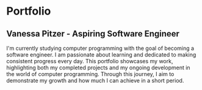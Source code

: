 # Portfolio
## Vanessa Pitzer - Aspiring Software Engineer
I'm currently studying computer programming with the goal of becoming a software engineer. I am passionate about learning and dedicated to making consistent progress every day. This portfolio showcases my work, highlighting both my completed projects and my ongoing development in the world of computer programming. Through this journey, I aim to demonstrate my growth and how much I can achieve in a short period.
